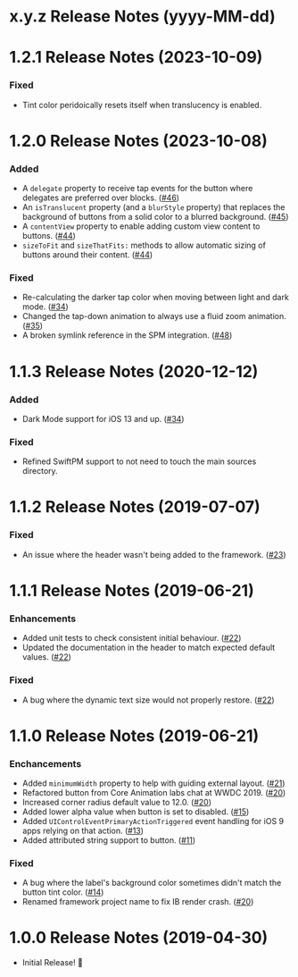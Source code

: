 x.y.z Release Notes (yyyy-MM-dd)
=============================================================

1.2.1 Release Notes (2023-10-09)
=============================================================

### Fixed

* Tint color peridoically resets itself when translucency is enabled.

1.2.0 Release Notes (2023-10-08)
=============================================================

### Added

* A `delegate` property to receive tap events for the button where delegates are preferred over blocks. ([#46](https://github.com/TimOliver/TORoundedButton/pull/46))
* An `isTranslucent` property (and a `blurStyle` property) that replaces the background of buttons from a solid color to a blurred background. ([#45](https://github.com/TimOliver/TORoundedButton/pull/45))
* A `contentView` property to enable adding custom view content to buttons. ([#44](https://github.com/TimOliver/TORoundedButton/pull/44))
* `sizeToFit` and `sizeThatFits:` methods to allow automatic sizing of buttons around their content. ([#44](https://github.com/TimOliver/TORoundedButton/pull/44))

### Fixed

* Re-calculating the darker tap color when moving between light and dark mode. ([#34](https://github.com/TimOliver/TORoundedButton/pull/34))
* Changed the tap-down animation to always use a fluid zoom animation. ([#35](https://github.com/TimOliver/TORoundedButton/pull/35))
* A broken symlink reference in the SPM integration. ([#48](https://github.com/TimOliver/TORoundedButton/pull/48))

1.1.3 Release Notes (2020-12-12)
=============================================================

### Added

* Dark Mode support for iOS 13 and up. ([#34](https://github.com/TimOliver/TORoundedButton/pull/34))

### Fixed

* Refined SwiftPM support to not need to touch the main sources directory.

1.1.2 Release Notes (2019-07-07)
=============================================================

### Fixed

* An issue where the header wasn't being added to the framework. ([#23](https://github.com/TimOliver/TORoundedButton/pull/23))

1.1.1 Release Notes (2019-06-21)
=============================================================

### Enhancements

* Added unit tests to check consistent initial behaviour. ([#22](https://github.com/TimOliver/TORoundedButton/pull/22))
* Updated the documentation in the header to match expected default values. ([#22](https://github.com/TimOliver/TORoundedButton/pull/22))

### Fixed

* A bug where the dynamic text size would not properly restore. ([#22](https://github.com/TimOliver/TORoundedButton/pull/22))


1.1.0 Release Notes (2019-06-21)
=============================================================

### Enchancements

* Added `minimumWidth` property to help with guiding external layout. ([#21](https://github.com/TimOliver/TORoundedButton/pull/21))
* Refactored button from Core Animation labs chat at WWDC 2019. ([#20](https://github.com/TimOliver/TORoundedButton/pull/20))
* Increased corner radius default value to 12.0. ([#20](https://github.com/TimOliver/TORoundedButton/pull/20))
* Added lower alpha value when button is set to disabled. ([#15](https://github.com/TimOliver/TORoundedButton/pull/15))
* Added `UIControlEventPrimaryActionTriggered` event handling for iOS 9 apps relying on that action. ([#13](https://github.com/TimOliver/TORoundedButton/pull/13))
* Added attributed string support to button. ([#11](https://github.com/TimOliver/TORoundedButton/pull/11))

### Fixed

* A bug where the label's background color sometimes didn't match the button tint color. ([#14](https://github.com/TimOliver/TORoundedButton/pull/14))
* Renamed framework project name to fix IB render crash. ([#20](https://github.com/TimOliver/TORoundedButton/pull/20))

1.0.0 Release Notes (2019-04-30)
=============================================================

* Initial Release! 🎉
